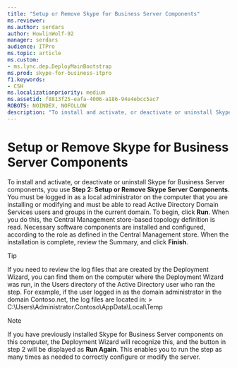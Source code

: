 ```yaml
---
title: "Setup or Remove Skype for Business Server Components"
ms.reviewer: 
ms.author: serdars
author: HowlinWolf-92
manager: serdars
audience: ITPro
ms.topic: article
ms.custom:
- ms.lync.dep.DeployMainBootstrap
ms.prod: skype-for-business-itpro
f1.keywords:
- CSH
ms.localizationpriority: medium
ms.assetid: f8813f25-eafa-4006-a186-94e4ebcc5ac7
ROBOTS: NOINDEX, NOFOLLOW
description: "To install and activate, or deactivate or uninstall Skype for Business Server components, you use Step 2: Setup or Remove Skype Server Components. You must be logged in as a local administrator on the computer that you are installing or modifying and must be able to read Active Directory Domain Services users and groups in the current domain. To begin, click Run. When you do this, the Central Management store-based topology definition is read. Necessary software components are installed and configured, according to the role as defined in the Central Management store. When the installation is complete, review the Summary, and click Finish."
---
```


# Setup or Remove Skype for Business Server Components
 
To install and activate, or deactivate or uninstall Skype for Business Server components, you use **Step 2: Setup or Remove Skype Server Components**. You must be logged in as a local administrator on the computer that you are installing or modifying and must be able to read Active Directory Domain Services users and groups in the current domain. To begin, click **Run**. When you do this, the Central Management store-based topology definition is read. Necessary software components are installed and configured, according to the role as defined in the Central Management store. When the installation is complete, review the Summary, and click **Finish**.
  
> [!TIP]
> If you need to review the log files that are created by the Deployment Wizard, you can find them on the computer where the Deployment Wizard was run, in the Users directory of the Active Directory user who ran the step. For example, if the user logged in as the domain administrator in the domain Contoso.net, the log files are located in: > C:\Users\Administrator.Contoso\AppData\Local\Temp 
  
> [!NOTE]
> If you have previously installed Skype for Business Server components on this computer, the Deployment Wizard will recognize this, and the button in step 2 will be displayed as **Run Again**. This enables you to run the step as many times as needed to correctly configure or modify the server. 
  

